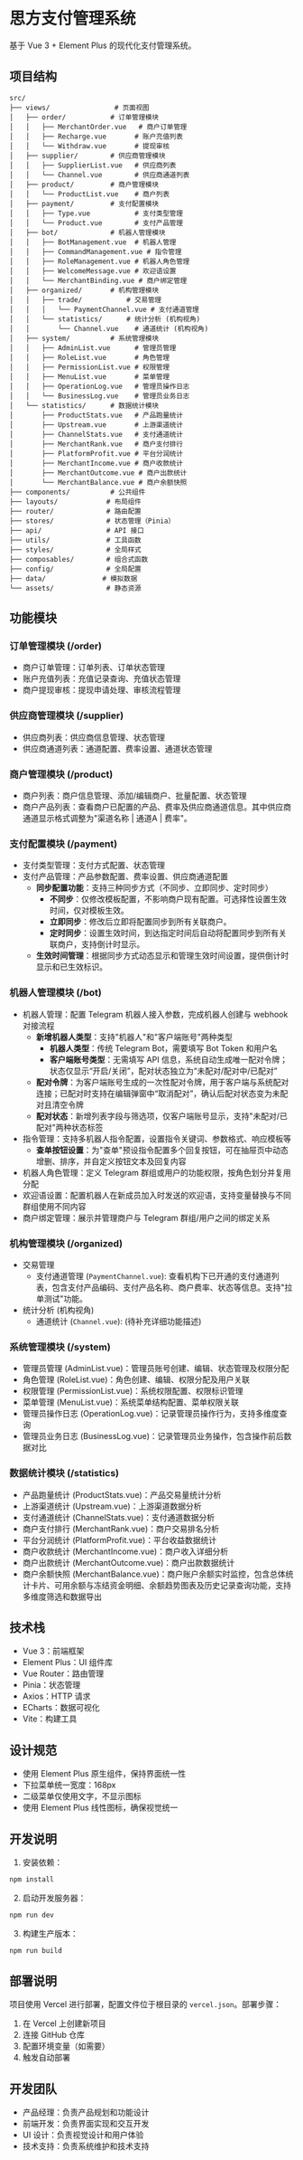 # 思方支付管理系统
基于 Vue 3 + Element Plus 的现代化支付管理系统。
## 项目结构
```
src/
├── views/                # 页面视图
│   ├── order/           # 订单管理模块
│   │   ├── MerchantOrder.vue   # 商户订单管理
│   │   ├── Recharge.vue       # 账户充值列表
│   │   └── Withdraw.vue       # 提现审核
│   ├── supplier/        # 供应商管理模块
│   │   ├── SupplierList.vue   # 供应商列表
│   │   └── Channel.vue        # 供应商通道列表
│   ├── product/         # 商户管理模块
│   │   └── ProductList.vue    # 商户列表
│   ├── payment/         # 支付配置模块
│   │   ├── Type.vue           # 支付类型管理
│   │   └── Product.vue        # 支付产品管理
│   ├── bot/             # 机器人管理模块
│   │   ├── BotManagement.vue  # 机器人管理
│   │   ├── CommandManagement.vue # 指令管理
│   │   ├── RoleManagement.vue # 机器人角色管理
│   │   ├── WelcomeMessage.vue # 欢迎语设置
│   │   └── MerchantBinding.vue # 商户绑定管理
│   ├── organized/       # 机构管理模块
│   │   ├── trade/           # 交易管理
│   │   │   └── PaymentChannel.vue # 支付通道管理
│   │   └── statistics/      # 统计分析 (机构视角)
│   │       └── Channel.vue    # 通道统计 (机构视角)
│   ├── system/          # 系统管理模块
│   │   ├── AdminList.vue      # 管理员管理
│   │   ├── RoleList.vue       # 角色管理
│   │   ├── PermissionList.vue # 权限管理
│   │   ├── MenuList.vue       # 菜单管理
│   │   ├── OperationLog.vue   # 管理员操作日志
│   │   └── BusinessLog.vue    # 管理员业务日志
│   └── statistics/      # 数据统计模块
│       ├── ProductStats.vue   # 产品跑量统计
│       ├── Upstream.vue       # 上游渠道统计
│       ├── ChannelStats.vue   # 支付通道统计
│       ├── MerchantRank.vue   # 商户支付排行
│       ├── PlatformProfit.vue # 平台分润统计
│       ├── MerchantIncome.vue # 商户收款统计
│       ├── MerchantOutcome.vue # 商户出款统计
│       └── MerchantBalance.vue # 商户余额快照
├── components/          # 公共组件
├── layouts/            # 布局组件
├── router/             # 路由配置
├── stores/             # 状态管理（Pinia）
├── api/                # API 接口
├── utils/              # 工具函数
├── styles/             # 全局样式
├── composables/        # 组合式函数
├── config/             # 全局配置
├── data/              # 模拟数据
└── assets/             # 静态资源
```
## 功能模块
### 订单管理模块 (/order)
- 商户订单管理：订单列表、订单状态管理
- 账户充值列表：充值记录查询、充值状态管理
- 商户提现审核：提现申请处理、审核流程管理
### 供应商管理模块 (/supplier)
- 供应商列表：供应商信息管理、状态管理
- 供应商通道列表：通道配置、费率设置、通道状态管理
### 商户管理模块 (/product)
- 商户列表：商户信息管理、添加/编辑商户、批量配置、状态管理
- 商户产品列表：查看商户已配置的产品、费率及供应商通道信息。其中供应商通道显示格式调整为"渠道名称 | 通道A | 费率"。
### 支付配置模块 (/payment)
- 支付类型管理：支付方式配置、状态管理
- 支付产品管理：产品参数配置、费率设置、供应商通道配置
  - **同步配置功能**：支持三种同步方式（不同步、立即同步、定时同步）
    - **不同步**：仅修改模板配置，不影响商户现有配置。可选择性设置生效时间，仅对模板生效。
    - **立即同步**：修改后立即将配置同步到所有关联商户。
    - **定时同步**：设置生效时间，到达指定时间后自动将配置同步到所有关联商户，支持倒计时显示。
  - **生效时间管理**：根据同步方式动态显示和管理生效时间设置，提供倒计时显示和已生效标识。
### 机器人管理模块 (/bot)
- 机器人管理：配置 Telegram 机器人接入参数，完成机器人创建与 webhook 对接流程
  - **新增机器人类型**：支持"机器人"和"客户端账号"两种类型
    - **机器人类型**：传统 Telegram Bot，需要填写 Bot Token 和用户名
    - **客户端账号类型**：无需填写 API 信息，系统自动生成唯一配对令牌；状态仅显示“开启/关闭”，配对状态独立为“未配对/配对中/已配对”
  - **配对令牌**：为客户端账号生成的一次性配对令牌，用于客户端与系统配对连接；已配对时支持在编辑弹窗中“取消配对”，确认后配对状态变为未配对且清空令牌
  - **配对状态**：新增列表字段与筛选项，仅客户端账号显示，支持"未配对/已配对"两种状态标签
- 指令管理：支持多机器人指令配置，设置指令关键词、参数格式、响应模板等
  - **查单按钮设置**：为"查单"预设指令配置多个回复按钮，可在抽屉页中动态增删、排序，并自定义按钮文本及回复内容
- 机器人角色管理：定义 Telegram 群组或用户的功能权限，按角色划分并复用分配
- 欢迎语设置：配置机器人在新成员加入时发送的欢迎语，支持变量替换与不同群组使用不同内容
- 商户绑定管理：展示并管理商户与 Telegram 群组/用户之间的绑定关系
### 机构管理模块 (/organized)
- 交易管理
  - 支付通道管理 (`PaymentChannel.vue`): 查看机构下已开通的支付通道列表，包含支付产品编码、支付产品名称、商户费率、状态等信息。支持"拉单测试"功能。
- 统计分析 (机构视角)
  - 通道统计 (`Channel.vue`): (待补充详细功能描述)
### 系统管理模块 (/system)
- 管理员管理 (AdminList.vue)：管理员账号创建、编辑、状态管理及权限分配
- 角色管理 (RoleList.vue)：角色创建、编辑、权限分配及用户关联
- 权限管理 (PermissionList.vue)：系统权限配置、权限标识管理
- 菜单管理 (MenuList.vue)：系统菜单结构配置、菜单权限关联
- 管理员操作日志 (OperationLog.vue)：记录管理员操作行为，支持多维度查询
- 管理员业务日志 (BusinessLog.vue)：记录管理员业务操作，包含操作前后数据对比
### 数据统计模块 (/statistics)
- 产品跑量统计 (ProductStats.vue)：产品交易量统计分析
- 上游渠道统计 (Upstream.vue)：上游渠道数据分析
- 支付通道统计 (ChannelStats.vue)：支付通道数据分析
- 商户支付排行 (MerchantRank.vue)：商户交易排名分析
- 平台分润统计 (PlatformProfit.vue)：平台收益数据统计
- 商户收款统计 (MerchantIncome.vue)：商户收入详细分析
- 商户出款统计 (MerchantOutcome.vue)：商户出款数据统计
- 商户余额快照 (MerchantBalance.vue)：商户账户余额实时监控，包含总体统计卡片、可用余额与冻结资金明细、余额趋势图表及历史记录查询功能，支持多维度筛选和数据导出
## 技术栈
- Vue 3：前端框架
- Element Plus：UI 组件库
- Vue Router：路由管理
- Pinia：状态管理
- Axios：HTTP 请求
- ECharts：数据可视化
- Vite：构建工具
## 设计规范
- 使用 Element Plus 原生组件，保持界面统一性
- 下拉菜单统一宽度：168px
- 二级菜单仅使用文字，不显示图标
- 使用 Element Plus 线性图标，确保视觉统一
## 开发说明
1. 安装依赖：
```bash
npm install
```
2. 启动开发服务器：
```bash
npm run dev
```
3. 构建生产版本：
```bash
npm run build
```
## 部署说明
项目使用 Vercel 进行部署，配置文件位于根目录的 `vercel.json`。部署步骤：
1. 在 Vercel 上创建新项目
2. 连接 GitHub 仓库
3. 配置环境变量（如需要）
4. 触发自动部署
## 开发团队
- 产品经理：负责产品规划和功能设计
- 前端开发：负责界面实现和交互开发
- UI 设计：负责视觉设计和用户体验
- 技术支持：负责系统维护和技术支持